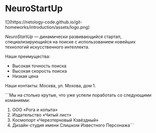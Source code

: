 # NeuroStartUp
<link rel="stylesheet" href="css/style.css">
![](https://netology-code.github.io/git-homeworks/introduction/assets/logo.png)

*NeuroStartUp* — динамически развивающийся стартап, специализирующийся на поиске с использованием 
 новейших технологий искусственного интеллекта.

Наши преимущества:
* Высокая точность поиска
* Высокая скорость поиска
* Низкая цена

Наши контакты:
Москва, ул. Мохова, дом 1.

<div class='new_feature'>
```Мы на столько крутые, что уже успели поработать со следующими команиями:
<ol>
<li>ООО «Рога и копыта»</li>
<li>Издательство «Читый лист»</li>
<li>Космопорт «Черезтерновый Кзвёздный»</li>
<li>Дизайн-студия имени Слишком Известного Персонажа```</li>
</ol>
</div>
